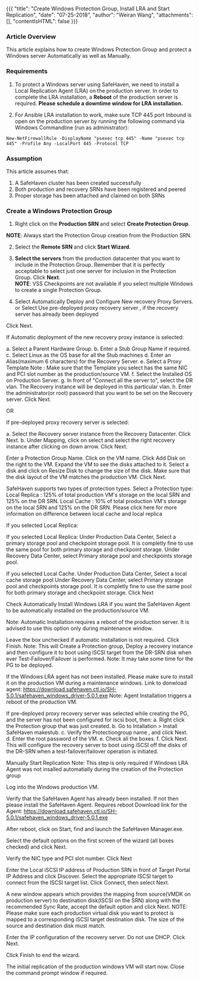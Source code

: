 {{{
  "title": "Create Windows Protection Group, Install LRA and Start Replication",
  "date": "07-25-2018",
  "author": "Weiran Wang",
  "attachments": [],
  "contentIsHTML": false
}}}

### Article Overview
This article explains how to create Windows Protection Group and protect a Windows server Automatically as well as Manually.

### Requirements
1. To protect a Windows server using SafeHaven, we need to install a Local Replication Agent (LRA) on the production server. In order to complete the LRA installation, a **Reboot** of the production server is required. **Please schedule a downtime window for LRA installation.**

2. For Ansible LRA installation to work, make sure TCP 445 port Inbound is open on the production server by running the following command via Windows Commandline (run as administrator):
```
New-NetFirewallRule -DisplayName "psexec tcp 445" -Name "psexec tcp 445" -Profile Any -LocalPort 445 -Protocol TCP
```
### Assumption
This article assumes that:

1. A SafeHaven cluster has been created successfully
2. Both production and recovery SRNs have been registered and peered
3. Proper storage has been attached and claimed on both SRNs

### Create a Windows Protection Group
1. Right click on the **Production SRN** and select **Create Protection Group**.

**NOTE**: Always start the Protection Group creation from the Production SRN.

2. Select the **Remote SRN** and click **Start Wizard**.  

3. **Select the servers** from the production datacenter that you want to include in the Protection Group.  Remember that it is perfectly acceptable to select just one server for inclusion in the Protection Group. Click **Next**.  
**NOTE**: VSS Checkpoints are not available if you select multiple Windows to create a single Protection Group.

4. Select Automatically Deploy and Configure New recovery Proxy Servers. or Select Use pre-deployed proxy recovery server , if the recovery server has already been deployed

Click Next.

If Automatic deployment of the new recovery proxy instance is selected:

a. Select a Parent Hardware Group.
b. Enter a Stub Group Name if required.
c. Select Linux as the OS base for all the Stub machines
d. Enter an Alias(maximum 6 characters) for the Recovery Server.
e. Select a Proxy Template
Note : Make sure that the Template you select has the same NIC and PCI slot number as the production/source VM.
f. Select the Installed OS on Production Server.
g. In front of "Connect all the server to", select the DR vlan. The Recovery instance will be deployed in this particular vlan.
h. Enter the administrator(or root) password that you want to be set on the Recovery server.
Click Next.

OR

If pre-deployed proxy recovery server is selected:

a. Select the Recovery server instance from the Recovery Datacenter.
Click Next.
b. Under Mapping, click on select and select the right recovery instance after clicking on down arrow.
Click Next.

Enter a Protection Group Name. Click on the VM name. Click Add Disk on the right to the VM. Expand the VM to see the disks attached to it. Select a disk and click on Resize Disk to change the size of the disk. Make sure that the disk layout of the VM matches the production VM. Click Next.

SafeHaven supports two types of protection types. Select a Protection type: Local Replica : 125% of total production VM's storage on the local SRN and 125% on the DR SRN. Local Cache : 10% of total production VM's storage on the local SRN and 125% on the DR SRN.
Please click here for more information on difference between local cache and local replica

If you selected Local Replica:

If you selected Local Replica:
Under Production Data Center, Select a primary storage pool and checkpoint storage pool. It is completly fine to use the same pool for both primary storage and checkpoint storage.
Under Recovery Data Center, select Primary storage pool and checkpoints storage pool.

If you selected Local Cache. Under Production Data Center, Select a local cache storage pool Under Recovery Data Center, select Primary storage pool and checkpoints storage pool. It is completly fine to use the same pool for both primary storage and checkpoint storage.
Click Next

Check Automatically Install Windows LRA if you want the SafeHaven Agent to be automatically installed on the production/source VM.

Note: Automatic Installation requires a reboot of the production server. It is advised to use this option only during maintenance window.

Leave the box unchecked if automatic installation is not required.
Click Finish.
Note: This will Create a Protection group, Deploy a recovery instance and then configure it to boot using iSCSI target from the DR-SRN disk when ever Test-Failover/Failover is performed.
Note: It may take some time for the PG to be deployed.

If the Windows LRA agent has not been installed. Please make sure to install it on the production VM during a maintenance windows.
Link to donwload agent: https://download.safehaven.ctl.io/SH-5.0.1/safehaven_windows_driver-5.0.1.exe
Note: Agent Installation triggers a reboot of the production VM.

If pre-deployed proxy recovery server was selected while creating the PG, and the server has not been configured for iscsi boot, then:
a. Right click the Protection group that was just created.
b. Go to Intallation > Install SafeHaven makestub.
c. Verify the Protectiongroup name , and click Next.
d. Enter the root password of the VM.
e. Check all the boxes.
f. Click Next. This will configure the recovery server to boot using iSCSI off the disks of the DR-SRN when a test-failover/failover operation is initiated.

Manually Start Replication
Note: This step is only required if Windows LRA Agent was not insalled automatially during the creation of the Protection group

Log into the Windows production VM.

Verify that the SafeHaven Agent has already been installed. If not then please install the SafeHaven Agent. Requires reboot Download link for the Agent: https://download.safehaven.ctl.io/SH-5.0.1/safehaven_windows_driver-5.0.1.exe

After reboot, click on Start, find and launch the SafeHaven Manager.exe.

Select the default options on the first screen of the wizard (all boxes checked) and click Next.

Verify the NIC type and PCI slot number. Click Next

Enter the Local iSCSI IP address of Production SRN in front of Target Portal IP Address and click Discover. Select the appropriate ISCSI target to connect from the ISCSI target list.
Click Connect, then select Next.

A new window appears which provides the mapping from source(VMDK on production server) to destination disk(ISCSI on the SRN) along with the recommended Sync Rate, accept the default option and click Next.
NOTE: Please make sure each production virtual disk you want to protect is mapped to a corresponding iSCSI target destination disk. The size of the source and destination disk must match.

Enter the IP configuration of the recovery server. Do not use DHCP. Click Next.

Click Finish to end the wizard.

The initial replication of the production windows VM will start now. Close the command prompt window if required.

